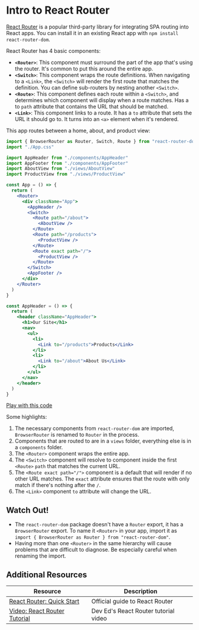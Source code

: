 # Intro to React Router

[React Router](https://reactrouter.com/) is a popular third-party library for integrating SPA routing into React apps. You can install it in an existing React app with `npm install react-router-dom`.

React Router has 4 basic components:

* **`<Router>`**: This component must surround the part of the app that's using the router. It's common to put this around the entire app.
* **`<Switch>`**: This component wraps the route definitions. When navigating to a `<Link>`, the `<Switch>` will render the first route that matches the definition. You can define sub-routers by nesting another `<Switch>`.
* **`<Route>`**: This component defines each route within a `<Switch>`, and determines which component will display when a route matches. Has a to `path` attribute that contains the URL that should be matched.
* **`<Link>`**: This component links to a route. It has a `to` attribute that sets the URL it should go to. It turns into an `<a>` element when it's rendered.

This app routes between a home, about, and product view:

```jsx
import { BrowserRouter as Router, Switch, Route } from "react-router-dom"
import "./App.css"

import AppHeader from "./components/AppHeader"
import AppFooter from "./components/AppFooter"
import AboutView from "./views/AboutView"
import ProductView from "./views/ProductView"

const App = () => {
  return (
    <Router>
      <div className="App">
        <AppHeader />
        <Switch>
          <Route path="/about">
            <AboutView />
          </Route>
          <Route path="/products">
            <ProductView />
          </Route>
          <Route exact path="/">
            <ProductView />
          </Route>
        </Switch>
        <AppFooter />
      </div>
    </Router>
  )
}
```

```jsx
const AppHeader = () => {
  return (
    <header className="AppHeader">
      <h1>Our Site</h1>
      <nav>
        <ul>
          <li>
            <Link to="/products">Products</Link>
          </li>
          <li>
            <Link to="/about">About Us</Link>
          </li>
        </ul>
      </nav>
    </header>
  )
}
```

[Play with this code](https://codesandbox.io/s/awesome-payne-4wkvd)

Some highlights:

1. The necessary components from `react-router-dom` are imported, `BrowserRouter` is renamed to `Router` in the process.
2. Components that are routed to are in a `views` folder, everything else is in a `components` folder.
3. The `<Router>` component wraps the entire app.
4. The `<Switch>` component will resolve to component inside the first `<Route>` `path` that matches the current URL.
5. The `<Route exact path="/">` component is a default that will render if no other URL matches. The `exact` attribute ensures that the route with only match if there's nothing after the `/`.
6. The `<Link>` component `to` attribute will change the URL.

## Watch Out!

* The `react-router-dom` package doesn't have a `Router` export, it has a `BrowserRouter` export. To name it `<Router>` in your app, import it as `import { BrowserRouter as Router } from "react-router-dom"`.
* Having more than one `<Router>` in the same hierarchy will cause problems that are difficult to diagnose. Be especially careful when renaming the import.

## Additional Resources

| Resource | Description |
| --- | --- |
| [React Router: Quick Start](https://reactrouter.com/web/guides/quick-start) | Official guide to React Router |
| [Video: React Router Tutorial](https://www.youtube.com/watch?v=Law7wfdg_ls) | Dev Ed's React Router tutorial video |
